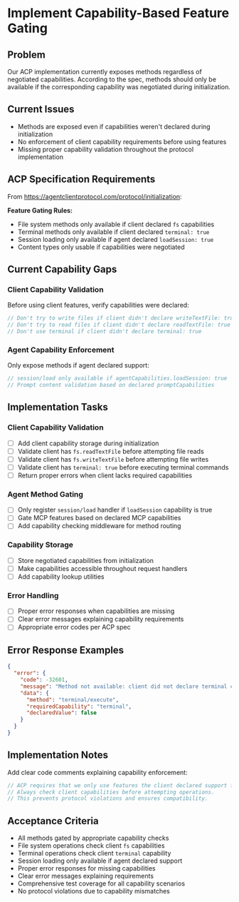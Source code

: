 # Implement Capability-Based Feature Gating

## Problem
Our ACP implementation currently exposes methods regardless of negotiated capabilities. According to the spec, methods should only be available if the corresponding capability was negotiated during initialization.

## Current Issues
- Methods are exposed even if capabilities weren't declared during initialization
- No enforcement of client capability requirements before using features
- Missing proper capability validation throughout the protocol implementation

## ACP Specification Requirements
From https://agentclientprotocol.com/protocol/initialization:

**Feature Gating Rules:**
- File system methods only available if client declared `fs` capabilities
- Terminal methods only available if client declared `terminal: true`
- Session loading only available if agent declared `loadSession: true`
- Content types only usable if capabilities were negotiated

## Current Capability Gaps

### Client Capability Validation
Before using client features, verify capabilities were declared:
```rust
// Don't try to write files if client didn't declare writeTextFile: true  
// Don't try to read files if client didn't declare readTextFile: true
// Don't use terminal if client didn't declare terminal: true
```

### Agent Capability Enforcement
Only expose methods if agent declared support:
```rust
// session/load only available if agentCapabilities.loadSession: true
// Prompt content validation based on declared promptCapabilities
```

## Implementation Tasks

### Client Capability Validation
- [ ] Add client capability storage during initialization
- [ ] Validate client has `fs.readTextFile` before attempting file reads
- [ ] Validate client has `fs.writeTextFile` before attempting file writes  
- [ ] Validate client has `terminal: true` before executing terminal commands
- [ ] Return proper errors when client lacks required capabilities

### Agent Method Gating
- [ ] Only register `session/load` handler if `loadSession` capability is true
- [ ] Gate MCP features based on declared MCP capabilities
- [ ] Add capability checking middleware for method routing

### Capability Storage
- [ ] Store negotiated capabilities from initialization
- [ ] Make capabilities accessible throughout request handlers
- [ ] Add capability lookup utilities

### Error Handling
- [ ] Proper error responses when capabilities are missing
- [ ] Clear error messages explaining capability requirements
- [ ] Appropriate error codes per ACP spec

## Error Response Examples
```json
{
  "error": {
    "code": -32601,
    "message": "Method not available: client did not declare terminal capability",
    "data": {
      "method": "terminal/execute",
      "requiredCapability": "terminal",
      "declaredValue": false
    }
  }
}
```

## Implementation Notes
Add clear code comments explaining capability enforcement:
```rust
// ACP requires that we only use features the client declared support for.
// Always check client capabilities before attempting operations.
// This prevents protocol violations and ensures compatibility.
```

## Acceptance Criteria
- All methods gated by appropriate capability checks
- File system operations check client `fs` capabilities
- Terminal operations check client `terminal` capability
- Session loading only available if agent declared support
- Proper error responses for missing capabilities
- Clear error messages explaining requirements
- Comprehensive test coverage for all capability scenarios
- No protocol violations due to capability mismatches